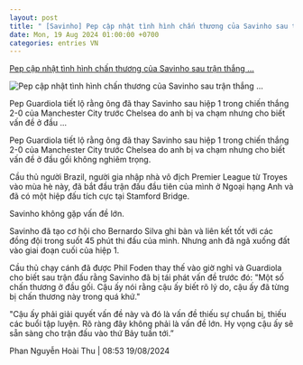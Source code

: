 ```yaml
---
layout: post
title: " [Savinho] Pep cập nhật tình hình chấn thương của Savinho sau trận thắng ..."
date: Mon, 19 Aug 2024 01:00:00 +0700
categories: entries VN
---
```

[Pep cập nhật tình hình chấn thương của Savinho sau trận thắng ...](https://www.tinthethao.com.vn/pep-cap-nhat-tinh-hinh-chan-thuong-cua-savinho-sau-tran-thang-chelsea-d775211.html)

![Pep cập nhật tình hình chấn thương của Savinho sau trận thắng ...](https://media.tinthethao.com.vn/resize/534x280/files/bongda/2024/08/19/pep-cap-nhat-tinh-hinh-chan-thuong-cua-savinho-sau-tran-thang-chelsea-1724032400872jpg.jpg)

Pep Guardiola tiết lộ rằng ông đã thay Savinho sau hiệp 1 trong chiến thắng 2-0 của Manchester City trước Chelsea do anh bị va chạm nhưng cho biết vấn đề ở đầu ...

Pep Guardiola tiết lộ rằng ông đã thay Savinho sau hiệp 1 trong chiến thắng 2-0 của Manchester City trước Chelsea do anh bị va chạm nhưng cho biết vấn đề ở đầu gối không nghiêm trọng.

Cầu thủ người Brazil, người gia nhập nhà vô địch Premier League từ Troyes vào mùa hè này, đã bắt đầu trận đấu đầu tiên của mình ở Ngoại hạng Anh và đã có một hiệp đấu tích cực tại Stamford Bridge.

Savinho không gặp vấn đề lớn.

Savinho đã tạo cơ hội cho Bernardo Silva ghi bàn và liên kết tốt với các đồng đội trong suốt 45 phút thi đấu của mình. Nhưng anh đã ngã xuống đất vào giai đoạn cuối của hiệp 1.

Cầu thủ chạy cánh đã được Phil Foden thay thế vào giờ nghỉ và Guardiola cho biết sau trận đấu rằng Savinho đã bị tái phát vấn đề trước đó: "Một số chấn thương ở đầu gối. Cậu ấy nói rằng cậu ấy biết rõ lý do, cậu ấy đã từng bị chấn thương này trong quá khứ."

"Cậu ấy phải giải quyết vấn đề này và đó là vấn đề thiếu sự chuẩn bị, thiếu các buổi tập luyện. Rõ ràng đây không phải là vấn đề lớn. Hy vọng cậu ấy sẽ sẵn sàng cho trận đấu vào thứ Bảy tuần tới.”

Phan Nguyễn Hoài Thu | 08:53 19/08/2024

